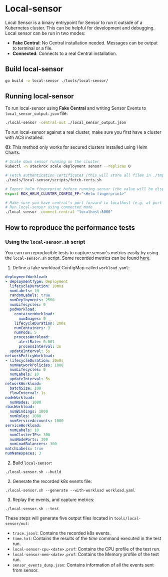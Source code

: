 # Local-sensor

Local Sensor is a binary entrypoint for Sensor to run it outside of a Kubernetes cluster. This can be helpful for development and debugging. Local sensor can be run in two modes:

- **Fake Central**: No Central installation needed. Messages can be output to terminal or a file.
- **Connected**: Connects to a real Central installation.

## Build local-sensor

```bash
go build -o local-sensor ./tools/local-sensor/
```

## Running local-sensor

To run local-sensor using **Fake Central** and writing Sensor Events to `local_sensor_output.json` file:

```bash
./local-sensor -central-out ./local_sensor_output.json
```

To run local-sensor against a real cluster, make sure you first have a cluster with ACS installed.

**(!)**: This method only works for secured clusters installed using Helm Charts.

```bash
# Scale down sensor running on the cluster
kubectl -n stackrox scale deployment sensor --replicas 0

# Fetch authentication certificates (this will store all files in ./tmp folder)
./tools/local-sensor/scripts/fetch-certs.sh

# Export helm fingerprint before running sensor (the value will be displayed in stdout after running the command above)
export ROX_HELM_CLUSTER_CONFIG_FP="<Helm fingerprint>"

# Make sure you have central's port forward to localhost (e.g. at port 8000)
# Run local-sensor using connected mode
./local-sensor -connect-central "localhost:8000"
```

## How to reproduce the performance tests

### Using the `local-sensor.sh` script

You can run reproducible tests to capture sensor's metrics easily by using the `local-sensor.sh` script. Some recorded metrics can be found [here](https://docs.google.com/spreadsheets/d/1Hq-_9M4fKHy7xljVER01DAMBBQt02N8roh1FE1eK9RA).

1. Define a fake workload ConfigMap called `workload.yaml`:
```yaml
deploymentWorkload:
- deploymentType: Deployment
  lifecycleDuration: 10m0s
  numLabels: 10
  randomLabels: true
  numDeployments: 2500
  numLifecycles: 0
  podWorkload:
    containerWorkload:
      numImages: 0
    lifecycleDuration: 2m0s
    numContainers: 3
    numPods: 5
    processWorkload:
      alertRate: 0.001
      processInterval: 3s
  updateInterval: 5s
networkPolicyWorkload:
- lifecycleDuration: 30m0s
  numNetworkPolicies: 1000
  numLifecycles: 0
  numLabels: 10
  updateInterval: 5s
networkWorkload:
  batchSize: 100
  flowInterval: 1s
nodeWorkload:
  numNodes: 1000
rbacWorkload:
  numBindings: 1000
  numRoles: 1000
  numServiceAccounts: 1000
serviceWorkload:
  numLabels: 10
  numClusterIPs: 300 
  numNodePorts: 300 
  numLoadBalancers: 300
matchLabels: true
numNamespaces: 3
```
2. Build `local-sensor`:
```
./local-sensor.sh --build
```
2. Generate the recorded k8s events file:
```
./local-sensor.sh --generate --with-workload workload.yaml
```
3. Replay the events, and capture metrics:
```
./local-sensor.sh --test
```

These steps will generate five output files located in `tools/local-sensor/out`:

- `trace.jsonl`: Contains the recorded k8s events.
- `time.txt`: Contains the results of the *time* command executed in the test run.
- `local-sensor-cpu-<date>.prof`: Contains the CPU profile of the test run.
- `local-sensor-mem-<date>.prof`: Contains the Memory profile of the test run.
- `sensor_events_dump.json`: Contains information of all the events sent from sensor.
